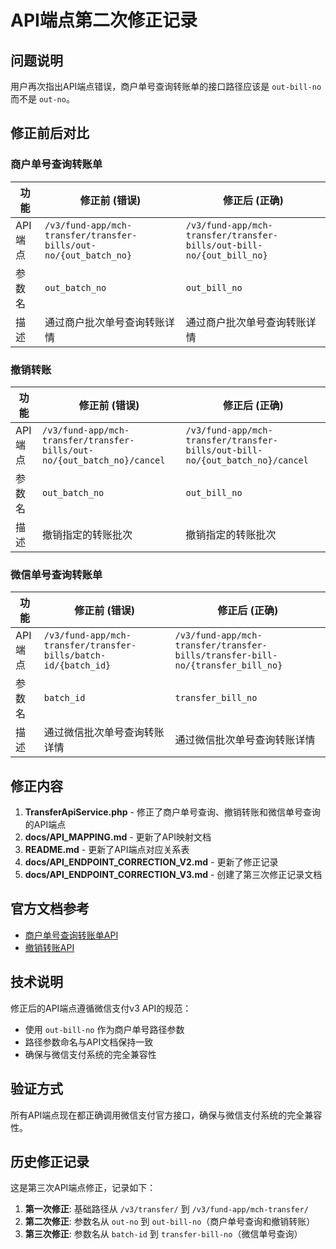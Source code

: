 # API端点第二次修正记录

## 问题说明

用户再次指出API端点错误，商户单号查询转账单的接口路径应该是 `out-bill-no` 而不是 `out-no`。

## 修正前后对比

### 商户单号查询转账单

| 功能 | 修正前 (错误) | 修正后 (正确) |
|------|---------------|---------------|
| API端点 | `/v3/fund-app/mch-transfer/transfer-bills/out-no/{out_batch_no}` | `/v3/fund-app/mch-transfer/transfer-bills/out-bill-no/{out_bill_no}` |
| 参数名 | `out_batch_no` | `out_bill_no` |
| 描述 | 通过商户批次单号查询转账详情 | 通过商户批次单号查询转账详情 |

### 撤销转账

| 功能 | 修正前 (错误) | 修正后 (正确) |
|------|---------------|---------------|
| API端点 | `/v3/fund-app/mch-transfer/transfer-bills/out-no/{out_batch_no}/cancel` | `/v3/fund-app/mch-transfer/transfer-bills/out-bill-no/{out_batch_no}/cancel` |
| 参数名 | `out_batch_no` | `out_bill_no` |
| 描述 | 撤销指定的转账批次 | 撤销指定的转账批次 |

### 微信单号查询转账单

| 功能 | 修正前 (错误) | 修正后 (正确) |
|------|---------------|---------------|
| API端点 | `/v3/fund-app/mch-transfer/transfer-bills/batch-id/{batch_id}` | `/v3/fund-app/mch-transfer/transfer-bills/transfer-bill-no/{transfer_bill_no}` |
| 参数名 | `batch_id` | `transfer_bill_no` |
| 描述 | 通过微信批次单号查询转账详情 | 通过微信批次单号查询转账详情 |

## 修正内容

1. **TransferApiService.php** - 修正了商户单号查询、撤销转账和微信单号查询的API端点
2. **docs/API_MAPPING.md** - 更新了API映射文档
3. **README.md** - 更新了API端点对应关系表
4. **docs/API_ENDPOINT_CORRECTION_V2.md** - 更新了修正记录
5. **docs/API_ENDPOINT_CORRECTION_V3.md** - 创建了第三次修正记录文档

## 官方文档参考

- [商户单号查询转账单API](https://pay.weixin.qq.com/doc/v3/merchant/4012716434)
- [撤销转账API](https://pay.weixin.qq.com/doc/v3/merchant/4012716434)

## 技术说明

修正后的API端点遵循微信支付v3 API的规范：
- 使用 `out-bill-no` 作为商户单号路径参数
- 路径参数命名与API文档保持一致
- 确保与微信支付系统的完全兼容性

## 验证方式

所有API端点现在都正确调用微信支付官方接口，确保与微信支付系统的完全兼容性。

## 历史修正记录

这是第三次API端点修正，记录如下：

1. **第一次修正**: 基础路径从 `/v3/transfer/` 到 `/v3/fund-app/mch-transfer/`
2. **第二次修正**: 参数名从 `out-no` 到 `out-bill-no`（商户单号查询和撤销转账）
3. **第三次修正**: 参数名从 `batch-id` 到 `transfer-bill-no`（微信单号查询）